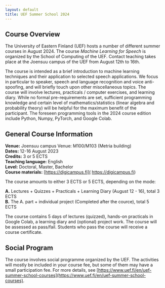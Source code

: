 ```yaml
---
layout: default
title: UEF Summer School 2024
---
```


## Course Overview
The University of Eastern Finland (UEF) hosts a number of different summer
courses in August 2024. The course *Machine Learning for Speech* is organized by the School
of Computing of the UEF. Contact teaching takes place at the Joensuu campus of the UEF from August 12th to 16th.

<!--The first day includes course introduction, introduction to machine
learning, YXZ and basics of deep learning for modeling
sequential data. The next two days focus on audio topics (speaker &
speech recognition, speaker diarization, speech enhancement, audio
steganography), while the last two lecture days focus on XYZ.-->

The course is intended as a brief introduction to machine learning techniques and their application to selected speech applications. We focus in particular to speaker, speech and language recognition and voice anti-spoofing, and will briefly touch upon other miscellaneous topics. The course will involve lectures, practicals / computer exercises, and learning diary. While no formal pre-requirements are set, sufficient programming knowledge and certain level of mathematics/statistics (linear algebra and probability theory) will be helpful for the maximum benefit of the participant. The foreseen programming tools in the 2024 course edition include Python, Numpy, PyTorch, and Google Colab.


## General Course Information

**Venue:** Joensuu campus Venue: M100/M103 (Metria building) <br />
**Dates:** 12-16 August 2023 <br />
**Credits:** 3 or 5 ECTS <br />
**Teaching language:** English <br />
**Level:** Doctoral, Master, Bachelor <br />
**Course materials:** [https://digicampus.fi]( https://digicampus.fi) <br />

<!--**Registration:** [http://www.uef.fi/en/web/summerschool/how-to-apply](http://www.uef.fi/en/web/summerschool/how-to-apply)-->
<!--**Study materials:** [https://moodle.uef.fi](https://moodle.uef.fi)  <br />
**Program codes:** [https://github.com/trungnt13/uef-summerschool2018](https://github.com/trungnt13/uef-summerschool2018)  <br />-->

The course amounts to either 3 ECTS or 5 ECTS, depending on the mode: <br />

**A.** Lectures + Quizzes + Practicals + Learning Diary (August 12 - 16), total 3 ECTS <br />
**B.** The A. part + individual project (Completed after the cource), total 5 ECTS <br />

The course contains 5 days of lectures (quizzed), hands-on practicals in Google Colab, a learning diary and (optional) project work.
The course will be assessed as pass/fail. Students who pass the course will receive a course certificate.

## Social Program

The course involves social programme organized by the UEF. The activities will mostly be included in your course fee, but
some of them may have a small participation fee. For more details, see 
[https://www.uef.fi/en/uef-summer-school-courses](https://www.uef.fi/en/uef-summer-school-courses).




